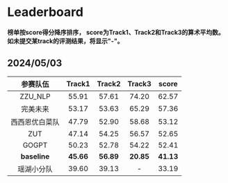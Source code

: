 # Leaderboard

**榜单按score得分降序排序， score为Track1、Track2和Track3的算术平均数。如未提交某track的评测结果，将显示"-"。**

## 2024/05/03

|    参赛队伍    |  Track1   |  Track2   |  Track3   |  score  |
| :------------: | :-------: | :-------: | :-------: | :-------: |
|    ZZU_NLP    |   55.91   |   57.61   |   74.20  |   62.57   |
|    完美未来    |   53.17   |   53.63   |   65.29   |   57.36   |
| 西西恩优白菜队 |   47.79   |   52.90   |   58.68   |   53.12   |
|   ZUT   |   47.14   |   54.25   |   56.57   |   52.65   |
| GOGPT |   50.23  |   52.78   |   54.22   |   52.41   |
|  **baseline**  | **45.66** | **56.89** | **20.85** | **41.13** |
|   瑶湖小分队   |   39.60   |   39.13   |   -   |   33.19   |
